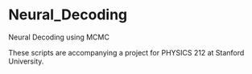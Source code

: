 # Neural_Decoding
Neural Decoding using MCMC

These scripts are accompanying a project for PHYSICS 212 at Stanford University.
